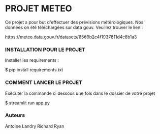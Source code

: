 # PROJET METEO

Ce projet a pour but d'effectuer des prévisions métérologiques. Nos données on été téléchargées sur data gouv. Veuillez trouver le lien : 

https://meteo.data.gouv.fr/datasets/6569b2c4f1937611d4c8b1a3


### INSTALLATION POUR LE PROJET

Installer les requirements : 

$ pip install requirements.txt


### COMMENT LANCER LE PROJET
Executer la commande ci dessous une fois dans le dossier de votre projet

$ streamlit run app.py

### Auteurs
Antoine
Landry
Richard
Ryan



